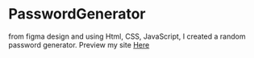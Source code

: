 # PasswordGenerator
from figma design and using Html, CSS, JavaScript, I created a random password generator.
Preview my site <a href="https://muhmmadawd.github.io/generatePassword/"> Here </a>
